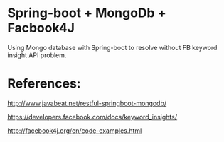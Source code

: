 Spring-boot + MongoDb + Facbook4J
===============================

Using Mongo database with Spring-boot to resolve without FB keyword insight API problem.

References:
===========

http://www.javabeat.net/restful-springboot-mongodb/

https://developers.facebook.com/docs/keyword_insights/

http://facebook4j.org/en/code-examples.html

